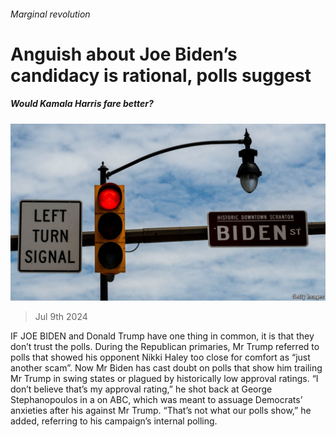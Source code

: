 ###### Marginal revolution

# Anguish about Joe Biden’s candidacy is rational, polls suggest 

##### Would Kamala Harris fare better? 

![image](images/20240713_USP506.jpg) 

> Jul 9th 2024 

IF JOE BIDEN and Donald Trump have one thing in common, it is that they don’t trust the polls. During the Republican primaries, Mr Trump referred to polls that showed his opponent Nikki Haley too close for comfort as “just another scam”. Now Mr Biden has cast doubt on polls that show him trailing Mr Trump in swing states or plagued by historically low approval ratings. “I don’t believe that’s my approval rating,” he shot back at George Stephanopoulos in a  on ABC, which was meant to assuage Democrats’ anxieties after his  against Mr Trump. “That’s not what our polls show,” he added, referring to his campaign’s internal polling.

